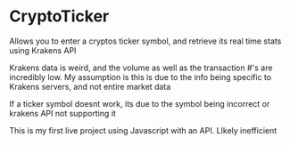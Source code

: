 # CryptoTicker

Allows you to enter a cryptos ticker symbol, and retrieve its real time stats using Krakens API

Krakens data is weird, and the volume as well as the transaction #'s are incredibly low. My assumption is this is due to the info being specific to Krakens servers, and not entire market data

If a ticker symbol doesnt work, its due to the symbol being incorrect or krakens API not supporting it

This is my first live project using Javascript with an API. LIkely inefficient
